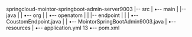 springcloud-mointor-springboot-admin-server9003
|-- src
|   •-- main
|       |-- java
|       |   •-- org
|       |       •-- openatom
|       |           |-- endpoint
|       |           |   •-- CoustomEndpoint.java
|       |           •-- MointorSpringBootAdmin9003.java
|       •-- resources
|           •-- application.yml
13
•-- pom.xml
